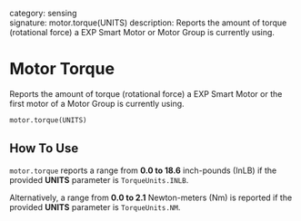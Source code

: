 category: sensing  
signature: motor.torque(UNITS)
description: Reports the amount of torque (rotational force) a EXP Smart Motor or Motor Group is currently using.

# Motor Torque

Reports the amount of torque (rotational force) a EXP Smart Motor or the first motor of a Motor Group is currently using.

```python
motor.torque(UNITS)
```

## How To Use

`motor.torque` reports a range from **0.0 to 18.6** inch-pounds (InLB) if the provided **UNITS** parameter is `TorqueUnits.INLB`.

Alternatively, a range from **0.0 to 2.1** Newton-meters (Nm) is reported if the provided **UNITS** parameter is `TorqueUnits.NM`.

<advanced>
</advanced>

